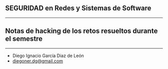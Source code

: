 ## SEGURIDAD en Redes y Sistemas de Software
---
## Notas de hacking de los retos resueltos durante el semestre
---
- Diego Ignacio García Diaz de León
- diegoner.dg@gmail.com


